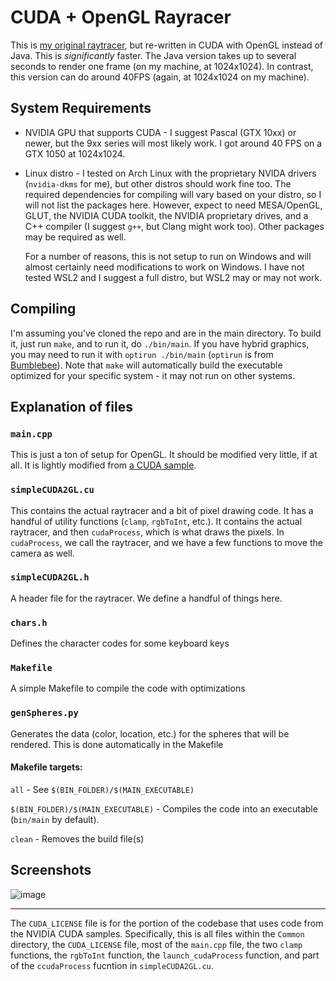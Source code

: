 # CUDA + OpenGL Rayracer

This is [my original raytracer](https://github.com/coconutmacaroon/raytracer), but re-written in CUDA with OpenGL instead of Java. This is _significantly_ faster. The Java version takes up to several seconds to render one frame (on my machine, at 1024x1024). In contrast, this version can do around 40FPS (again, at 1024x1024 on my machine).

## System Requirements

* NVIDIA GPU that supports CUDA - I suggest Pascal (GTX 10xx) or newer, but the 9xx series will most likely work. I got around 40 FPS on a GTX 1050 at 1024x1024.
* Linux distro - I tested on Arch Linux with the proprietary NVIDA drivers (`nvidia-dkms` for me), but other distros should work fine too. The required dependencies for compiling will vary based on your distro, so I will not list the packages here. However, expect to need MESA/OpenGL, GLUT, the NVIDIA CUDA toolkit, the NVIDIA proprietary drives, and a C++ compiler (I suggest `g++`, but Clang might work too). Other packages may be required as well.

  For a number of reasons, this is not setup to run on Windows and will almost certainly need modifications to work on Windows. I have not tested WSL2 and I suggest a full distro, but WSL2 may or may not work.

## Compiling

I'm assuming you've cloned the repo and are in the main directory. To build it, just run `make`, and to run it, do `./bin/main`. If you have hybrid graphics, you may need to run it with `optirun ./bin/main` (`optirun` is from [Bumblebee](https://wiki.archlinux.org/title/Bumblebee)). Note that `make` will automatically build the executable optimized for your specific system - it may not run on other systems.

## Explanation of files

### `main.cpp`

This is just a ton of setup for OpenGL. It should be modified very little, if at all. It is lightly modified from [a CUDA sample](https://github.com/NVIDIA/cuda-samples/blob/master/Samples/0_Introduction/simpleCUDA2GL/main.cpp).

### `simpleCUDA2GL.cu`

This contains the actual raytracer and a bit of pixel drawing code. It has a handful of utility functions (`clamp`, `rgbToInt`, etc.). It contains the actual raytracer, and then `cudaProcess`, which is what draws the pixels. In `cudaProcess`, we call the raytracer, and we have a few functions to move the camera as well.

### `simpleCUDA2GL.h`

A header file for the raytracer. We define a handful of things here.

### `chars.h`

Defines the character codes for some keyboard keys

### `Makefile`

A simple Makefile to compile the code with optimizations

### `genSpheres.py`

Generates the data (color, location, etc.) for the spheres that will be rendered. This is done automatically in the Makefile

#### Makefile targets:
`all` - See `$(BIN_FOLDER)/$(MAIN_EXECUTABLE)`

`$(BIN_FOLDER)/$(MAIN_EXECUTABLE)` - Compiles the code into an executable (`bin/main` by default).

`clean` - Removes the build file(s)

## Screenshots

![image](https://user-images.githubusercontent.com/45187468/182931133-a8b6f50e-6923-4ef1-8a7a-d7d9cda7c4f4.png)


-----

The `CUDA_LICENSE` file is for the portion of the codebase that uses code from the NVIDIA CUDA samples. Specifically, this is all files within the `Common` directory, the `CUDA_LICENSE` file, most of the `main.cpp` file, the two `clamp` functions, the `rgbToInt` function, the `launch_cudaProcess` function, and part of the `ccudaProcess` fucntion in `simpleCUDA2GL.cu`.
